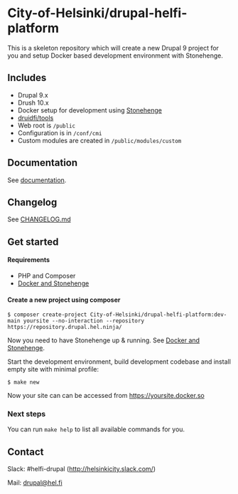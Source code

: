 # City-of-Helsinki/drupal-helfi-platform

This is a skeleton repository which will create a new Drupal 9 project for you and setup Docker based development
environment with Stonehenge.

## Includes

- Drupal 9.x
- Drush 10.x
- Docker setup for development using [Stonehenge](https://github.com/druidfi/stonehenge)
- [druidfi/tools](https://github.com/druidfi/tools)
- Web root is `/public`
- Configuration is in `/conf/cmi`
- Custom modules are created in `/public/modules/custom`

## Documentation

See [documentation](/documentation).

## Changelog

See [CHANGELOG.md](/CHANGELOG.md)


## Get started

#### Requirements

- PHP and Composer
- [Docker and Stonehenge](https://github.com/druidfi/guidelines/blob/master/docs/local_dev_env.md)

#### Create a new project using composer

```console
$ composer create-project City-of-Helsinki/drupal-helfi-platform:dev-main yoursite --no-interaction --repository https://repository.drupal.hel.ninja/
```

Now you need to have Stonehenge up & running. See [Docker and Stonehenge](https://github.com/druidfi/guidelines/blob/master/docs/local_dev_env.md).

Start the development environment, build development codebase and install empty site with minimal profile:

```console
$ make new
```

Now your site can can be accessed from https://yoursite.docker.so

### Next steps

You can run `make help` to list all available commands for you.


## Contact

Slack: #helfi-drupal (http://helsinkicity.slack.com/)

Mail: drupal@hel.fi
